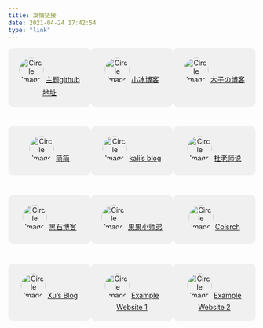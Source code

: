 ```yaml
---
title: 友情链接
date: 2021-04-24 17:42:54
type: "link"
---
```



<!-- 模板 -->
<div style="display: flex; justify-content: space-around;">
        <div style="width: 300px; background-color: #f0f0f0; border-radius: 10px; padding: 20px; text-align: center;">
            <img src="/assets/img/icon1.png" style="width: 50px; height: 50px; border-radius: 50%; margin-bottom: 10px;" alt="Circle Image 1">
            <a href="https://github.com/solstice23/argon-theme">主题github地址</a>
        </div>
        <div style="width: 300px; background-color: #f0f0f0; border-radius: 10px; padding: 20px; text-align: center;">
            <img src="/assets/img/icon1.png" style="width: 50px; height: 50px; border-radius: 50%; margin-bottom: 10px;" alt="Circle Image 2">
            <a href="https://zfe.one">小冰博客</a>
        </div>
        <div style="width: 300px; background-color: #f0f0f0; border-radius: 10px; padding: 20px; text-align: center;">
            <img src="/assets/img/icon1.png" style="width: 50px; height: 50px; border-radius: 50%; margin-bottom: 10px;" alt="Circle Image 3">
            <a href="https://www.mz-zone.cn">木子の博客</a>
        </div>
    </div>
    <div style="width: 300px;border-radius: 10px; padding: 20px; text-align: center;"></div>

<!-- 模板 -->
<div style="display: flex; justify-content: space-around;">
        <div style="width: 300px; background-color: #f0f0f0; border-radius: 10px; padding: 20px; text-align: center;">
            <img src="/assets/img/icon1.png" style="width: 50px; height: 50px; border-radius: 50%; margin-bottom: 10px;" alt="Circle Image 1">
            <a href="https://jwt1399.top">简简</a>
        </div>
        <div style="width: 300px; background-color: #f0f0f0; border-radius: 10px; padding: 20px; text-align: center;">
            <img src="/assets/img/icon1.png" style="width: 50px; height: 50px; border-radius: 50%; margin-bottom: 10px;" alt="Circle Image 2">
            <a href="https://kali.js.org">kali’s blog</a>
        </div>
        <div style="width: 300px; background-color: #f0f0f0; border-radius: 10px; padding: 20px; text-align: center;">
            <img src="/assets/img/icon1.png" style="width: 50px; height: 50px; border-radius: 50%; margin-bottom: 10px;" alt="Circle Image 3">
            <a href="https://dusays.com/">杜老师说</a>
        </div>
    </div>
    <div style="width: 300px;border-radius: 10px; padding: 20px; text-align: center;"></div>


<!-- 模板 -->
<div style="display: flex; justify-content: space-around;">
        <div style="width: 300px; background-color: #f0f0f0; border-radius: 10px; padding: 20px; text-align: center;">
            <img src="/assets/img/icon1.png" style="width: 50px; height: 50px; border-radius: 50%; margin-bottom: 10px;" alt="Circle Image 1">
            <a href="https://www.heson10.com/">黑石博客</a>
        </div>
        <div style="width: 300px; background-color: #f0f0f0; border-radius: 10px; padding: 20px; text-align: center;">
            <img src="/assets/img/icon1.png" style="width: 50px; height: 50px; border-radius: 50%; margin-bottom: 10px;" alt="Circle Image 2">
            <a href="https://www.liuyao-blog.cn/">果果小师弟</a>
        </div>
        <div style="width: 300px; background-color: #f0f0f0; border-radius: 10px; padding: 20px; text-align: center;">
            <img src="/assets/img/icon1.png" style="width: 50px; height: 50px; border-radius: 50%; margin-bottom: 10px;" alt="Circle Image 3">
            <a href="https://colsrch.cn">Colsrch</a>
        </div>
    </div>
    <div style="width: 300px;border-radius: 10px; padding: 20px; text-align: center;"></div>


<!-- 模板 -->
<div style="display: flex; justify-content: space-around;">
        <div style="width: 300px; background-color: #f0f0f0; border-radius: 10px; padding: 20px; text-align: center;">
            <img src="/assets/img/icon1.png" style="width: 50px; height: 50px; border-radius: 50%; margin-bottom: 10px;" alt="Circle Image 1">
            <a href="https://hasaik.com">Xu’s Blog</a>
        </div>
        <div style="width: 300px; background-color: #f0f0f0; border-radius: 10px; padding: 20px; text-align: center;">
            <img src="/assets/img/icon1.png" style="width: 50px; height: 50px; border-radius: 50%; margin-bottom: 10px;" alt="Circle Image 2">
            <a href="/link">Example Website 1</a>
        </div>
        <div style="width: 300px; background-color: #f0f0f0; border-radius: 10px; padding: 20px; text-align: center;">
            <img src="/assets/img/icon1.png" style="width: 50px; height: 50px; border-radius: 50%; margin-bottom: 10px;" alt="Circle Image 3">
            <a href="/link">Example Website 2</a>
        </div>
    </div>
    <div style="width: 300px;border-radius: 10px; padding: 20px; text-align: center;"></div>